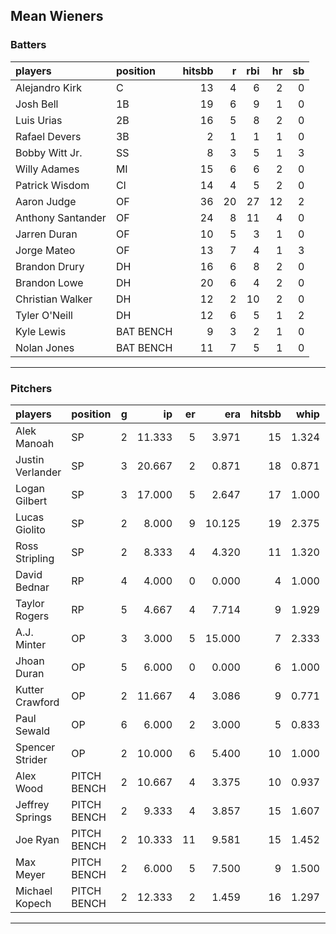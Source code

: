 ## Mean Wieners

### Batters

 
|players           |position  | hitsbb|  r| rbi| hr| sb| 
|:-----------------|:---------|------:|--:|---:|--:|--:| 
|Alejandro Kirk    |C         |     13|  4|   6|  2|  0| 
|Josh Bell         |1B        |     19|  6|   9|  1|  0| 
|Luis Urias        |2B        |     16|  5|   8|  2|  0| 
|Rafael Devers     |3B        |      2|  1|   1|  1|  0| 
|Bobby Witt Jr.    |SS        |      8|  3|   5|  1|  3| 
|Willy Adames      |MI        |     15|  6|   6|  2|  0| 
|Patrick Wisdom    |CI        |     14|  4|   5|  2|  0| 
|Aaron Judge       |OF        |     36| 20|  27| 12|  2| 
|Anthony Santander |OF        |     24|  8|  11|  4|  0| 
|Jarren Duran      |OF        |     10|  5|   3|  1|  0| 
|Jorge Mateo       |OF        |     13|  7|   4|  1|  3| 
|Brandon Drury     |DH        |     16|  6|   8|  2|  0| 
|Brandon Lowe      |DH        |     20|  6|   4|  2|  0| 
|Christian Walker  |DH        |     12|  2|  10|  2|  0| 
|Tyler O'Neill     |DH        |     12|  6|   5|  1|  2| 
|Kyle Lewis        |BAT BENCH |      9|  3|   2|  1|  0| 
|Nolan Jones       |BAT BENCH |     11|  7|   5|  1|  0| 


* * *

### Pitchers

 
|players          |position    |  g|     ip| er|    era| hitsbb|  whip| so|  w| sv| 
|:----------------|:-----------|--:|------:|--:|------:|------:|-----:|--:|--:|--:| 
|Alek Manoah      |SP          |  2| 11.333|  5|  3.971|     15| 1.324| 11|  1|  0| 
|Justin Verlander |SP          |  3| 20.667|  2|  0.871|     18| 0.871| 24|  3|  0| 
|Logan Gilbert    |SP          |  3| 17.000|  5|  2.647|     17| 1.000| 18|  0|  0| 
|Lucas Giolito    |SP          |  2|  8.000|  9| 10.125|     19| 2.375|  6|  0|  0| 
|Ross Stripling   |SP          |  2|  8.333|  4|  4.320|     11| 1.320|  6|  0|  0| 
|David Bednar     |RP          |  4|  4.000|  0|  0.000|      4| 1.000|  7|  0|  1| 
|Taylor Rogers    |RP          |  5|  4.667|  4|  7.714|      9| 1.929|  6|  1|  3| 
|A.J. Minter      |OP          |  3|  3.000|  5| 15.000|      7| 2.333|  2|  0|  0| 
|Jhoan Duran      |OP          |  5|  6.000|  0|  0.000|      6| 1.000| 10|  0|  1| 
|Kutter Crawford  |OP          |  2| 11.667|  4|  3.086|      9| 0.771|  6|  0|  0| 
|Paul Sewald      |OP          |  6|  6.000|  2|  3.000|      5| 0.833|  4|  0|  1| 
|Spencer Strider  |OP          |  2| 10.000|  6|  5.400|     10| 1.000| 10|  1|  0| 
|Alex Wood        |PITCH BENCH |  2| 10.667|  4|  3.375|     10| 0.937|  9|  1|  0| 
|Jeffrey Springs  |PITCH BENCH |  2|  9.333|  4|  3.857|     15| 1.607|  7|  0|  0| 
|Joe Ryan         |PITCH BENCH |  2| 10.333| 11|  9.581|     15| 1.452| 14|  1|  0| 
|Max Meyer        |PITCH BENCH |  2|  6.000|  5|  7.500|      9| 1.500|  6|  0|  0| 
|Michael Kopech   |PITCH BENCH |  2| 12.333|  2|  1.459|     16| 1.297|  7|  1|  0| 


* * *


